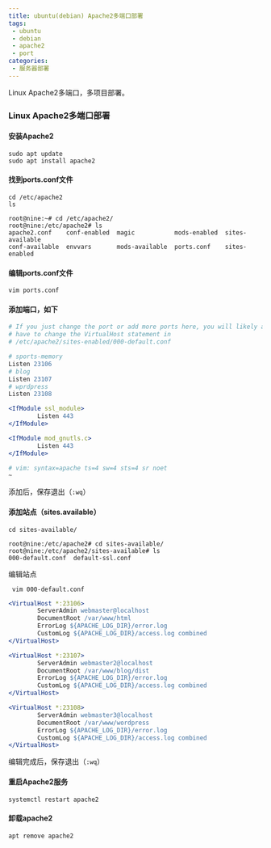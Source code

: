 ```yaml
---
title: ubuntu(debian) Apache2多端口部署
tags:
 - ubuntu
 - debian
 - apache2
 - port
categories:
 - 服务器部署
---
```


Linux Apache2多端口，多项目部署。

<!-- more -->

### Linux Apache2多端口部署

#### 安装Apache2

```shell
sudo apt update
sudo apt install apache2
```

#### 找到ports.conf文件

```shell
cd /etc/apache2
ls
```

```shell
root@nine:~# cd /etc/apache2/
root@nine:/etc/apache2# ls
apache2.conf    conf-enabled  magic           mods-enabled  sites-available
conf-available  envvars       mods-available  ports.conf    sites-enabled
```

#### 编辑ports.conf文件

```shell
vim ports.conf
```

#### 添加端口，如下

```apache
# If you just change the port or add more ports here, you will likely also
# have to change the VirtualHost statement in
# /etc/apache2/sites-enabled/000-default.conf

# sports-memory
Listen 23106
# blog
Listen 23107
# wprdpress
Listen 23108

<IfModule ssl_module>
        Listen 443
</IfModule>

<IfModule mod_gnutls.c>
        Listen 443
</IfModule>

# vim: syntax=apache ts=4 sw=4 sts=4 sr noet
~                                                                                                           ~     
```

添加后，保存退出（`:wq`）

#### 添加站点（sites.available）

```shell
cd sites-available/
```

```shell
root@nine:/etc/apache2# cd sites-available/
root@nine:/etc/apache2/sites-available# ls
000-default.conf  default-ssl.conf
```

编辑站点

```shell
 vim 000-default.conf
```

```apache
<VirtualHost *:23106>
        ServerAdmin webmaster@localhost
        DocumentRoot /var/www/html
        ErrorLog ${APACHE_LOG_DIR}/error.log
        CustomLog ${APACHE_LOG_DIR}/access.log combined
</VirtualHost>

<VirtualHost *:23107>
        ServerAdmin webmaster2@localhost
        DocumentRoot /var/www/blog/dist
        ErrorLog ${APACHE_LOG_DIR}/error.log
        CustomLog ${APACHE_LOG_DIR}/access.log combined
</VirtualHost>

<VirtualHost *:23108>
        ServerAdmin webmaster3@localhost
        DocumentRoot /var/www/wordpress
        ErrorLog ${APACHE_LOG_DIR}/error.log
        CustomLog ${APACHE_LOG_DIR}/access.log combined
</VirtualHost>
```
编辑完成后，保存退出（`:wq`）

#### 重启Apache2服务

```shell
systemctl restart apache2
```

#### 卸载apache2
```shell
apt remove apache2
```

